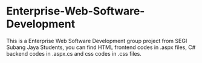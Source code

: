 # Enterprise-Web-Software-Development
This is a Enterprise Web Software Development group project from SEGI Subang Jaya Students, you can find HTML frontend codes in .aspx files, C# backend codes in .aspx.cs and css codes in .css files.
